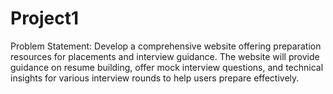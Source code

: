 # Project1
Problem Statement:
Develop a comprehensive website offering preparation resources for placements 
and interview guidance. The website will provide guidance on resume building, 
offer mock interview questions, and technical insights for various interview rounds 
to help users prepare effectively.
